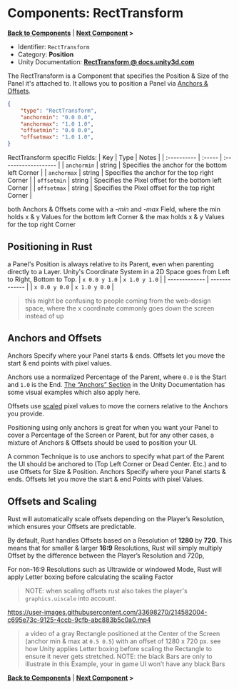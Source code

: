 # Components: RectTransform
**[Back to Components](/docs/components/README.md)** | **[Next Component](/docs/components/UnityEngine.UI.RawImage.md) >**

- Identifier: `RectTransform`
- Category: **Position**
- Unity Documentation: **[RectTransform @ docs.unity3d.com](https://docs.unity3d.com/Packages/com.unity.ugui@1.0/manual/class-RectTransform.html)**

The RectTransform is a Component that specifies the Position & Size of the Panel it's attached to.
It allows you to position a Panel via [Anchors & Offsets](#anchors-and-offsets).
```json
{
	"type": "RectTransform",
	"anchormin": "0.0 0.0",
	"anchormax": "1.0 1.0",
	"offsetmin": "0.0 0.0",
	"offsetmax": "1.0 1.0",
}
```
RectTransform specific Fields:
| Key         | Type   | Notes                |
| :---------- | :----- | :------------------- |
| `anchormin` | string | Specifies the anchor for the bottom left Corner |
| `anchormax` | string | Specifies the anchor for the top right Corner |
| `offsetmin` | string | Specifies the Pixel offset for the bottom left Corner |
| `offsetmax` | string | Specifies the Pixel offset for the top right Corner |

both Anchors & Offsets come with a *-min* and *-max* Field, where the min holds x & y Values for the bottom left Corner & the max holds x & y Values for the top right Corner

## Positioning in Rust
a Panel's Position is always relative to its Parent, even when parenting directly to a Layer. 
Unity's Coordinate System in a 2D Space goes from Left to Right, Bottom to Top. 
| `x 0.0 y 1.0` | `x 1.0 y 1.0` |
| ------------- | ------------- |
| `x 0.0 y 0.0` | `x 1.0 y 0.0` |
> this might be confusing to people coming from the web-design space, where the x coordinate commonly goes down the screen instead of up

## Anchors and Offsets
Anchors Specify where your Panel starts & ends. Offsets let you move the start & end points with pixel values.

Anchors use a normalized Percentage of the Parent, where  `0.0`  is the Start and  `1.0`  is the End.  [The “Anchors” Section](https://docs.unity3d.com/Packages/com.unity.ugui@1.0/manual/UIBasicLayout.html#anchors)  in the Unity Documentation has some visual examples which also apply here.

Offsets use  [scaled](#offsets-and-scaling)  pixel values to move the corners relative to the Anchors you provide.

Positioning using only anchors is great for when you want your Panel to cover a Percentage of the Screen or Parent, but for any other cases, a mixture of Anchors & Offsets should be used to position your UI.

A common Technique is to use anchors to specify what part of the Parent the UI should be anchored to (Top Left Corner or Dead Center. Etc.) and to use Offsets for Size & Position.
Anchors Specify where your Panel starts & ends. Offsets let you move the start & end Points with pixel Values.

## Offsets and Scaling

Rust will automatically scale offsets depending on the Player’s Resolution, which ensures your Offsets are predictable.

By default, Rust handles Offsets based on a Resolution of  **1280**  by  **720**. This means that for smaller & larger  **16:9**  Resolutions, Rust will simply multiply Offset by the difference between the Player’s Resolution and 720p,

For non-16:9 Resolutions such as Ultrawide or windowed Mode, Rust will apply Letter boxing before calculating the scaling Factor

> NOTE: when scaling offsets rust also takes the player's `graphics.uiscale` into account.

https://user-images.githubusercontent.com/33698270/214582004-c695e73c-9125-4ccb-9cfb-abc883b5c0a0.mp4
> a video of a gray Rectangle positioned at the Center of the Screen (anchor min & max at  `0.5 0.5`) with an offset of 1280 x 720 px. see how Unity applies Letter boxing before scaling the Rectangle to ensure it never gets stretched. NOTE: the black Bars are only to illustrate in this Example, your in game UI won’t have any black Bars


**[Back to Components](/docs/components/README.md)** | **[Next Component](/docs/components/UnityEngine.UI.RawImage.md) >**
<!--stackedit_data:
eyJoaXN0b3J5IjpbLTE3MjkzMzM3NjksMTExOTgwODc1NywtNT
c4NDkxNTE4LDE4MDM0NTQyNTMsMTUzNDc5NjY0OSwtMTYzMjM4
MDQ2OSwtMTE5MDQ5MDIzNCwxODc1MTMxNTgxLC01ODQ5NjE2Mi
wtOTg2MTA1NzY2LC0xODM4MTIwNjgxLC0xOTIwMDgzNDkzLC0x
NTUxNzYyMTcwLC0xNzU3NjMxNTgzLDEyNzI0OTQ0NDIsMjQzND
M0MDc0LC0xNjM3MjE0NDQsLTE5OTM0MzAyMjMsLTkzNjc2MTgw
NywtMTMzODg3NDc5OF19
-->